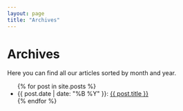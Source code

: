```yaml
---
layout: page
title: "Archives"
---
```


# Archives

Here you can find all our articles sorted by month and year.

<ul>
  {% for post in site.posts %}
    <li>{{ post.date | date: "%B %Y" }}: <a href="{{ post.url }}">{{ post.title }}</a></li>
  {% endfor %}
</ul>

